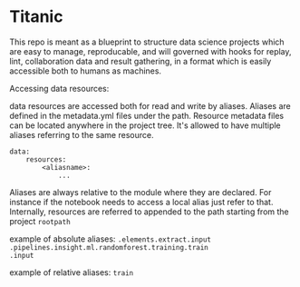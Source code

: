# Titanic

This repo is meant as a blueprint to structure data science projects 
which are easy to manage, reproducable, and will governed with hooks for 
replay, lint, collaboration data and result gathering, in a format
which is easily accessible both to humans as machines.

Accessing data resources:

data resources are accessed both for read and write by aliases.
Aliases are defined in the metadata.yml files under the path.
Resource metadata files can be located anywhere in the project tree.
It's allowed to have multiple aliases referring to the same resource.

```
data:
    resources:
        <aliasname>:
            ...
```

Aliases are always relative to the module where they are declared.
For instance if the notebook needs to access a local alias just refer to that.
Internally, resources are referred to appended to the path 
starting from the project `rootpath`

example of absolute aliases:
    `.elements.extract.input`  
    `.pipelines.insight.ml.randomforest.training.train`  
    `.input`
    
example of relative aliases:
    `train`

